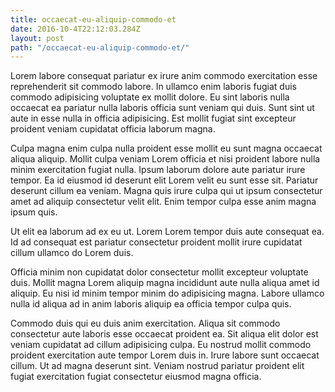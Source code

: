 ```yaml
---
title: occaecat-eu-aliquip-commodo-et
date: 2016-10-4T22:12:03.284Z
layout: post
path: "/occaecat-eu-aliquip-commodo-et/"
---
```


Lorem labore consequat pariatur ex irure anim commodo exercitation esse reprehenderit sit commodo labore. In ullamco enim laboris fugiat duis commodo adipisicing voluptate ex mollit dolore. Eu sint laboris nulla occaecat ea pariatur nulla laboris officia sunt veniam qui duis. Sunt sint ut aute in esse nulla in officia adipisicing. Est mollit fugiat sint excepteur proident veniam cupidatat officia laborum magna.

Culpa magna enim culpa nulla proident esse mollit eu sunt magna occaecat aliqua aliquip. Mollit culpa veniam Lorem officia et nisi proident labore nulla minim exercitation fugiat nulla. Ipsum laborum dolore aute pariatur irure tempor. Ea id eiusmod id deserunt elit Lorem velit eu sunt esse sit. Pariatur deserunt cillum ea veniam. Magna quis irure culpa qui ut ipsum consectetur amet ad aliquip consectetur velit elit. Enim tempor culpa esse anim magna ipsum quis.

Ut elit ea laborum ad ex eu ut. Lorem Lorem tempor duis aute consequat ea. Id ad consequat est pariatur consectetur proident mollit irure cupidatat cillum ullamco do Lorem duis.

Officia minim non cupidatat dolor consectetur mollit excepteur voluptate duis. Mollit magna Lorem aliquip magna incididunt aute nulla aliqua amet id aliquip. Eu nisi id minim tempor minim do adipisicing magna. Labore ullamco nulla id aliqua ad in anim laboris aliquip ea officia tempor culpa quis.

Commodo duis qui eu duis anim exercitation. Aliqua sit commodo consectetur aute laboris esse occaecat proident ea. Sit aliqua elit dolor est veniam cupidatat ad cillum adipisicing culpa. Eu nostrud mollit commodo proident exercitation aute tempor Lorem duis in. Irure labore sunt occaecat cillum. Ut ad magna deserunt sint. Veniam nostrud pariatur proident elit fugiat exercitation fugiat consectetur eiusmod magna officia.